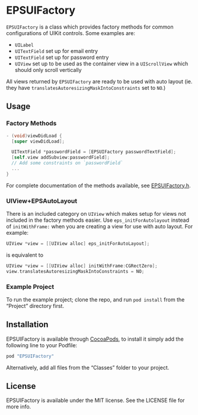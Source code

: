 # EPSUIFactory

`EPSUIFactory` is a class which provides factory methods for common configurations of UIKit controls. Some examples are:

- `UILabel`
- `UITextField` set up for email entry
- `UITextField` set up for password entry
- `UIView` set up to be used as the container view in a `UIScrollView` which should only scroll vertically

All views returned by `EPSUIFactory` are ready to be used with auto layout (ie. they have `translatesAutoresizingMaskIntoConstraints` set to `NO`.)

## Usage

### Factory Methods

```objective-c
- (void)viewDidLoad {
  [super viewDidLoad];

  UITextField *passwordField = [EPSUIFactory passwordTextField];
  [self.view addSubview:passwordField];
  // Add some constraints on `passwordField`
  ...
}
```

For complete documentation of the methods available, see [EPSUIFactory.h](https://github.com/ElectricPeelSoftware/EPSUIFactory/blob/master/Classes/EPSUIFactory.h).

### UIView+EPSAutoLayout

There is an included category on `UIView` which makes setup for views not included in the factory methods easier. Use `eps_initForAutolayout` instead of `initWithFrame:` when you are creating a view for use with auto layout. For example:

```objective-c
UIView *view = [[UIView alloc] eps_initForAutoLayout];
```

is equivalent to

```objective-c
UIView *view = [[UIView alloc] initWithFrame:CGRectZero];
view.translatesAutoresizingMaskIntoConstraints = NO;
```

### Example Project

To run the example project; clone the repo, and run `pod install` from the “Project” directory first.

## Installation

EPSUIFactory is available through [CocoaPods](http://cocoapods.org), to install it simply add the following line to your Podfile:

```ruby
pod "EPSUIFactory"
```

Alternatively, add all files from the “Classes” folder to your project.

## License

EPSUIFactory is available under the MIT license. See the LICENSE file for more info.
